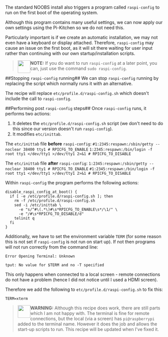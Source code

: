 The standard NOOBS install also triggers a program called `raspi-config` to run on the first boot of the operating system.

Although this program contains many useful settings, we can now apply our own settings using the Pi-Kitchen so we do not need this.  

Particularly important is if we create an automatic installation, we may not even have a keyboard or display attached.  Therefore, `raspi-config` may cause an issue on the first boot, as it will sit there waiting for user input rather than continuing with our own startup/installation scripts.

><img style="float:left" src="IMG_SRC/note.png" height=40/><b>NOTE:</b> If you do want to run `raspi-config` at a later point, you can, just use the command `sudo raspi-config`.

##Stopping `raspi-config` running##
We can stop `raspi-config` running by replacing the script which normally runs it with an alternative.

The recipe will replace `etc/profile.d/raspi-config.sh` which doesn't include the call to `raspi-config`.

##Performing post `raspi-config` steps##
Once `raspi-config` runs, it performs two actions:

1. It deletes the `etc/profile.d/raspi-config.sh` script (we don't need to do this since our version doesn't run `raspi-config`).
2. It modifies `etc/inittab`.

The `etc/inittab` file **before** `raspi-config`:
`#1:2345:respawn:/sbin/getty --noclear 38400 tty1 # RPICFG_TO_ENABLE`
`1:2345:respawn:/bin/login -f root tty1 </dev/tty1 >/dev/tty1 2>&1 # RPICFG_TO_DISABLE`

The `etc/inittab` file **after** `raspi-config`:
`1:2345:respawn:/sbin/getty --noclear 38400 tty1 # RPICFG_TO_ENABLE`
`#1:2345:respawn:/bin/login -f root tty1 </dev/tty1 >/dev/tty1 2>&1 # RPICFG_TO_DISABLE`

Within `raspi-config` the program performs the following actions:

	disable_raspi_config_at_boot() {
	  if [ -e /etc/profile.d/raspi-config.sh ]; then
	    rm -f /etc/profile.d/raspi-config.sh
	    sed -i /etc/inittab \
	      -e "s/^#\(.*\)#\s*RPICFG_TO_ENABLE\s*/\1/" \
	      -e "/#\s*RPICFG_TO_DISABLE/d"
	    telinit q
	  fi
	}

Additionally, we have to set the environment variable `TERM` (for some reason this is not set if `raspi-config` is not run on start up).  If not then programs will not run correctly from the command line:

`Error Opening Terminal: Unknown`

`tput: No value for $TERM and no -T specified`

This only happens when connected to a local screen - remote connections do not have a problem (hence I did not notice until I used a HDMI screen).

Therefore we add the following to `etc/profile.d/raspi-config.sh` to fix this:

`TERM=xterm`

><img style="float:left" src="IMG_SRC/warn.png" height=40/><b>WARNING:</b> Although this recipe does work, there are still parts which I am not happy with.  The terminal is fine for remote connections, but the local (via a screen) has `pi@raspberrypi` added to the terminal name.  However it does the job and allows the start-up scripts to run.  This recipe will be updated when I've fixed it.